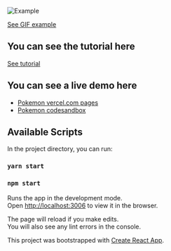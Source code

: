 ![Example](https://github.com/mauriciogc/react-pokemon-tcg/blob/master/img/example.png)
           
[See GIF example](https://github.com/mauriciogc/react-pokemon-tcg/blob/master/img/animation.gif)


## You can see the tutorial here
[See tutorial](https://mauriciogc.medium.com/react-creando-una-app-de-pok%C3%A9mon-trading-card-game-con-hooks-usestate-useeffect-y-custom-4a47cf86d42)

## You can see a live demo here
* [Pokemon vercel.com pages](https://react-pokemon-tcg.vercel.app/)
* [Pokemon codesandbox](https://codesandbox.io/s/create-app-pokemon-tcg-react-router-hooks-axios-context-etc-7p6mh)


## Available Scripts

In the project directory, you can run:

### `yarn start`

### `npm start`

Runs the app in the development mode.<br />
Open [http://localhost:3006](http://localhost:3006) to view it in the browser.

The page will reload if you make edits.<br />
You will also see any lint errors in the console.

This project was bootstrapped with [Create React App](https://github.com/facebook/create-react-app).

